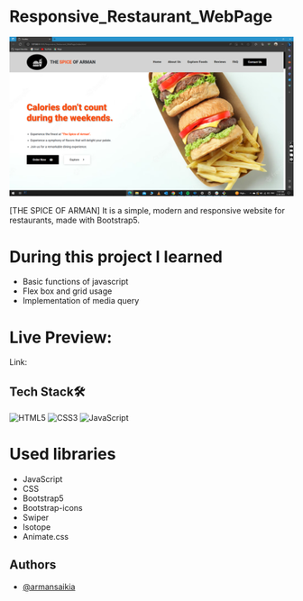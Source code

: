 # Responsive_Restaurant_WebPage

![Application screenshot](./Images/Screenshot.png)

[THE SPICE OF ARMAN] It is a simple, modern and responsive website for restaurants, made with Bootstrap5.

# During this project I learned


- Basic functions of javascript
- Flex box and grid usage
- Implementation of media query

# Live Preview:

Link: 

## Tech Stack🛠️
![HTML5](https://img.shields.io/badge/html5-%23E34F26.svg?style=for-the-badge&logo=html5&logoColor=white) ![CSS3](https://img.shields.io/badge/css3-%231572B6.svg?style=for-the-badge&logo=css3&logoColor=white) ![JavaScript](https://img.shields.io/badge/javascript-%23323330.svg?style=for-the-badge&logo=javascript&logoColor=%23F7DF1E)


# Used libraries

- JavaScript
- CSS
- Bootstrap5
- Bootstrap-icons
- Swiper
- Isotope
- Animate.css


## Authors
- [@armansaikia](https://github.com/armansaikia)